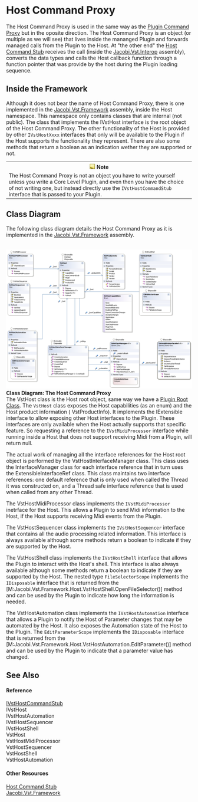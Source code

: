 # Host Command Proxy

The Host Command Proxy is used in the same way as the <a href="30e478e7-4eba-4eab-8a32-f9d9a2c4d2b3">Plugin Command Proxy</a> but in the oposite direction. The Host Command Proxy is an object (or multiple as we will see) that lives inside the mananged Plugin and forwards managed calls from the Plugin to the Host. At "the other end" the <a href="1386a1db-aa7f-437f-94d2-a6755e375ea6">Host Command Stub</a> receives the call (inside the <a href="e5d53d11-e4bb-43b9-abe9-04b0507465dc">Jacobi.Vst.Interop</a> assembly), converts the data types and calls the Host callback function through a function pointer that was provide by the host during the Plugin loading sequence.



## Inside the Framework

Although it does not bear the name of Host Command Proxy, there is one implemented in the <a href="bf34ecc4-5cd1-4770-86fe-2cda55f05823">Jacobi.Vst.Framework</a> assembly, inside the Host namespace. This namespace only contains classes that are internal (not public). The class that implements the IVstHost interface is the root object of the Host Command Proxy. The other functionality of the Host is provided by other `IVstHostXxxx` interfaces that only will be available to the Plugin if the Host supports the functionality they represent. There are also some methods that return a boolean as an indication wether they are supported or not.
&nbsp;<table><tr><th>![Note](media/AlertNote.png) Note</th></tr><tr><td>
The Host Command Proxy is not an object you have to write yourself unless you write a Core Level Plugin, and even then you have the choice of not writing one, but instead directly use the `IVstHostCommandStub` interface that is passed to your Plugin.</td></tr></table>

## Class Diagram

The following class diagram details the Host Command Proxy as it is implemented in the <a href="bf34ecc4-5cd1-4770-86fe-2cda55f05823">Jacobi.Vst.Framework</a> assembly.

<br /><img src="media/Jacobi.Vst.Framework.gHostCommandProxy.png" /><br />
**Class Diagram: The Host Command Proxy**
<br />
The VstHost class is the Host root object, same way we have a <a href="62feac6e-0c75-4ef8-8703-fb970f81280b">Plugin Root Class</a>. The `VstHost` class exposes the Host capabilities (as an enum) and the Host product information ( VstProductInfo). It implements the IExtensible interface to allow exposing other Host interfaces to the Plugin. These interfaces are only available when the Host actually supports that specific feature. So requesting a reference to the `IVstMidiProcessor` interface while running inside a Host that does not support receiving Midi from a Plugin, will return null.


The actual work of managing all the interface references for the Host root object is performed by the VstHostInterfaceManager class. This class uses the InterfaceManager class for each interface reference that in turn uses the ExtensibleInterfaceRef class. This class maintains two interface references: one default reference that is only used when called the Thread it was constructed on, and a Thread safe interface reference that is used when called from any other Thread.


The VstHostMidiProcessor class implements the `IVstMidiProcessor` inetrface for the Host. This allows a Plugin to send Midi information to the Host, if the Host supports receiving Midi events from the Plugin.


The VstHostSequencer class implements the `IVstHostSequencer` interface that contains all the audio processing related information. This interface is always available although some methods return a boolean to indicate if they are supported by the Host.


The VstHostShell class implements the `IVstHostShell` interface that allows the Plugin to interact with the Host's shell. This interface is also always available although some methods return a boolean to indicate if they are supported by the Host. The nested type `FileSelectorScope` implements the `IDisposable` interface that is returned from the [M:Jacobi.Vst.Framework.Host.VstHostShell.OpenFileSelector()] method and can be used by the Plugin to indicate how long the information is needed.


The VstHostAutomation class implements the `IVstHostAutomation` interface that allows a Plugin to notify the Host of Parameter changes that may be automated by the Host. It also exposes the Automation state of the Host to the Plugin. The `EditParameterScope` implements the `IDisposable` interface that is returned from the [M:Jacobi.Vst.Framework.Host.VstHostAutomation.EditParameter()] method and can be used by the Plugin to indicate that a parameter value has changed.



## See Also


#### Reference
<a href="T_Jacobi_Vst_Core_Plugin_IVstHostCommandStub">IVstHostCommandStub</a><br />IVstHost<br />IVstHostAutomation<br />IVstHostSequencer<br />IVstHostShell<br />VstHost<br />VstHostMidiProcessor<br />VstHostSequencer<br />VstHostShell<br />VstHostAutomation<br />

#### Other Resources
<a href="1386a1db-aa7f-437f-94d2-a6755e375ea6">Host Command Stub</a><br /><a href="bf34ecc4-5cd1-4770-86fe-2cda55f05823">Jacobi.Vst.Framework</a><br />